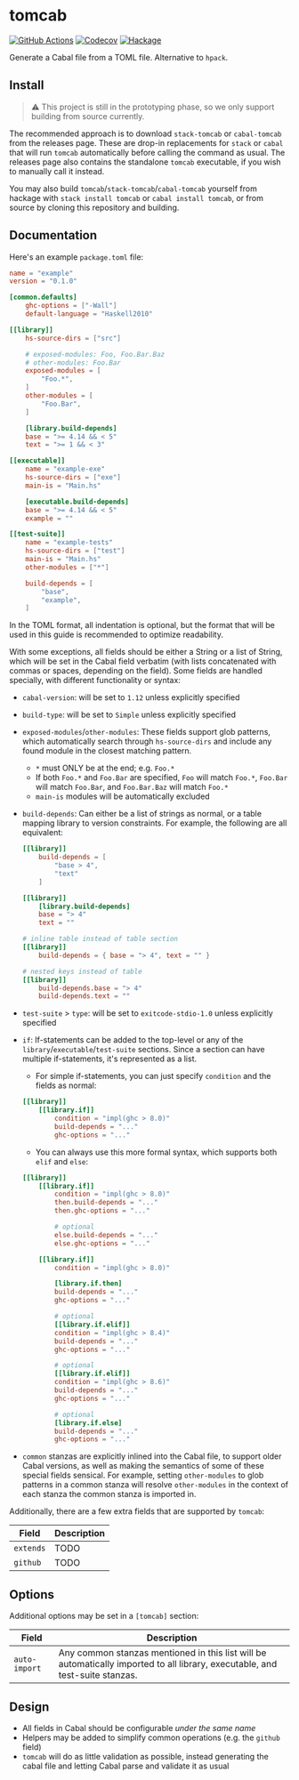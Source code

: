 # tomcab

[![GitHub Actions](https://img.shields.io/github/workflow/status/brandonchinn178/tomcab/CI/main)](https://github.com/brandonchinn178/tomcab/actions?query=branch%3Amain)
[![Codecov](https://img.shields.io/codecov/c/gh/brandonchinn178/tomcab)](https://app.codecov.io/gh/brandonchinn178/tomcab)
[![Hackage](https://img.shields.io/hackage/v/tomcab)](https://hackage.haskell.org/package/tomcab)

Generate a Cabal file from a TOML file. Alternative to `hpack`.

## Install

> :warning: This project is still in the prototyping phase, so we only support building from source currently.

The recommended approach is to download `stack-tomcab` or `cabal-tomcab` from the releases page. These are drop-in replacements for `stack` or `cabal` that will run `tomcab` automatically before calling the command as usual. The releases page also contains the standalone `tomcab` executable, if you wish to manually call it instead.

You may also build `tomcab`/`stack-tomcab`/`cabal-tomcab` yourself from hackage with `stack install tomcab` or `cabal install tomcab`, or from source by cloning this repository and building.

## Documentation

Here's an example `package.toml` file:

```toml
name = "example"
version = "0.1.0"

[common.defaults]
    ghc-options = ["-Wall"]
    default-language = "Haskell2010"

[[library]]
    hs-source-dirs = ["src"]

    # exposed-modules: Foo, Foo.Bar.Baz
    # other-modules: Foo.Bar
    exposed-modules = [
        "Foo.*",
    ]
    other-modules = [
        "Foo.Bar",
    ]

    [library.build-depends]
    base = ">= 4.14 && < 5"
    text = ">= 1 && < 3"

[[executable]]
    name = "example-exe"
    hs-source-dirs = ["exe"]
    main-is = "Main.hs"

    [executable.build-depends]
    base = ">= 4.14 && < 5"
    example = ""

[[test-suite]]
    name = "example-tests"
    hs-source-dirs = ["test"]
    main-is = "Main.hs"
    other-modules = ["*"]

    build-depends = [
        "base",
        "example",
    ]
```

In the TOML format, all indentation is optional, but the format that will be used in this guide is recommended to optimize readability.

With some exceptions, all fields should be either a String or a list of String, which will be set in the Cabal field verbatim (with lists concatenated with commas or spaces, depending on the field). Some fields are handled specially, with different functionality or syntax:

* `cabal-version`: will be set to `1.12` unless explicitly specified

* `build-type`: will be set to `Simple` unless explicitly specified

* `exposed-modules`/`other-modules`: These fields support glob patterns, which automatically search through `hs-source-dirs` and include any found module in the closest matching pattern.
    * `*` must ONLY be at the end; e.g. `Foo.*`
    * If both `Foo.*` and `Foo.Bar` are specified, `Foo` will match `Foo.*`, `Foo.Bar` will match `Foo.Bar`, and `Foo.Bar.Baz` will match `Foo.*`
    * `main-is` modules will be automatically excluded

* `build-depends`: Can either be a list of strings as normal, or a table mapping library to version constraints. For example, the following are all equivalent:

    ```toml
    [[library]]
        build-depends = [
            "base > 4",
            "text"
        ]

    [[library]]
        [library.build-depends]
        base = "> 4"
        text = ""

    # inline table instead of table section
    [[library]]
        build-depends = { base = "> 4", text = "" }

    # nested keys instead of table
    [[library]]
        build-depends.base = "> 4"
        build-depends.text = ""
    ```

* `test-suite` > `type`: will be set to `exitcode-stdio-1.0` unless explicitly specified

* `if`: If-statements can be added to the top-level or any of the `library`/`executable`/`test-suite` sections. Since a section can have multiple if-statements, it's represented as a list.

    * For simple if-statements, you can just specify `condition` and the fields as normal:

    ```toml
    [[library]]
        [[library.if]]
            condition = "impl(ghc > 8.0)"
            build-depends = "..."
            ghc-options = "..."
    ```

    * You can always use this more formal syntax, which supports both `elif` and `else`:

    ```toml
    [[library]]
        [[library.if]]
            condition = "impl(ghc > 8.0)"
            then.build-depends = "..."
            then.ghc-options = "..."

            # optional
            else.build-depends = "..."
            else.ghc-options = "..."

        [[library.if]]
            condition = "impl(ghc > 8.0)"

            [library.if.then]
            build-depends = "..."
            ghc-options = "..."

            # optional
            [[library.if.elif]]
            condition = "impl(ghc > 8.4)"
            build-depends = "..."
            ghc-options = "..."

            # optional
            [[library.if.elif]]
            condition = "impl(ghc > 8.6)"
            build-depends = "..."
            ghc-options = "..."

            # optional
            [library.if.else]
            build-depends = "..."
            ghc-options = "..."
    ```

* `common` stanzas are explicitly inlined into the Cabal file, to support older Cabal versions, as well as making the semantics of some of these special fields sensical. For example, setting `other-modules` to glob patterns in a common stanza will resolve `other-modules` in the context of each stanza the common stanza is imported in.

Additionally, there are a few extra fields that are supported by `tomcab`:

| Field         | Description |
|---------------|-------------|
| `extends`     | TODO        |
| `github`      | TODO        |

## Options

Additional options may be set in a `[tomcab]` section:

| Field         | Description |
|---------------|-------------|
| `auto-import` | Any common stanzas mentioned in this list will be automatically imported to all library, executable, and test-suite stanzas. |

## Design

* All fields in Cabal should be configurable _under the same name_
* Helpers may be added to simplify common operations (e.g. the `github` field)
* `tomcab` will do as little validation as possible, instead generating the cabal file and letting Cabal parse and validate it as usual
